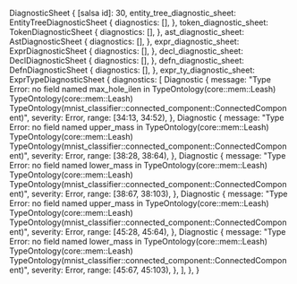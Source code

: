 DiagnosticSheet {
    [salsa id]: 30,
    entity_tree_diagnostic_sheet: EntityTreeDiagnosticSheet {
        diagnostics: [],
    },
    token_diagnostic_sheet: TokenDiagnosticSheet {
        diagnostics: [],
    },
    ast_diagnostic_sheet: AstDiagnosticSheet {
        diagnostics: [],
    },
    expr_diagnostic_sheet: ExprDiagnosticSheet {
        diagnostics: [],
    },
    decl_diagnostic_sheet: DeclDiagnosticSheet {
        diagnostics: [],
    },
    defn_diagnostic_sheet: DefnDiagnosticSheet {
        diagnostics: [],
    },
    expr_ty_diagnostic_sheet: ExprTypeDiagnosticSheet {
        diagnostics: [
            Diagnostic {
                message: "Type Error: no field named max_hole_ilen in TypeOntology(core::mem::Leash) TypeOntology(core::mem::Leash) TypeOntology(mnist_classifier::connected_component::ConnectedComponent)",
                severity: Error,
                range: [34:13, 34:52),
            },
            Diagnostic {
                message: "Type Error: no field named upper_mass in TypeOntology(core::mem::Leash) TypeOntology(core::mem::Leash) TypeOntology(mnist_classifier::connected_component::ConnectedComponent)",
                severity: Error,
                range: [38:28, 38:64),
            },
            Diagnostic {
                message: "Type Error: no field named lower_mass in TypeOntology(core::mem::Leash) TypeOntology(core::mem::Leash) TypeOntology(mnist_classifier::connected_component::ConnectedComponent)",
                severity: Error,
                range: [38:67, 38:103),
            },
            Diagnostic {
                message: "Type Error: no field named upper_mass in TypeOntology(core::mem::Leash) TypeOntology(core::mem::Leash) TypeOntology(mnist_classifier::connected_component::ConnectedComponent)",
                severity: Error,
                range: [45:28, 45:64),
            },
            Diagnostic {
                message: "Type Error: no field named lower_mass in TypeOntology(core::mem::Leash) TypeOntology(core::mem::Leash) TypeOntology(mnist_classifier::connected_component::ConnectedComponent)",
                severity: Error,
                range: [45:67, 45:103),
            },
        ],
    },
}